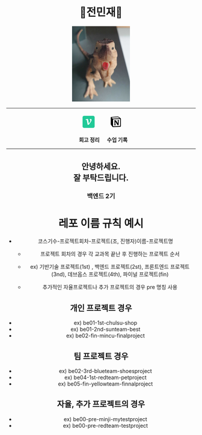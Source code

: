 <div align="center">  
<!--위에 align = center 가운데정렬 
<center>호잇</center> 이것도 됨 -->  


# 🦕전민재🦕
<img src='./우와와.PNG' height="200">  

---
#### &nbsp;&nbsp;[<img src='./velog.png'>](https://velog.io/@ingjeon) &nbsp; &ensp; &emsp; &nbsp;[<img src='./notion.png'>](https://blue-blender-ca3.notion.site/day-11-037d4064b142494f9a83080c8c02c4ec?pvs=4)  
&nbsp; &nbsp;**회고 정리** &nbsp; &nbsp; **수업 기록**

---

**안녕하세요.**  
**잘 부탁드립니다.**  
---

### 백엔드 2기
# 레포 이름 규칙 예시
- 코스기수-프로젝트회차-프로젝트(조, 진행자)이름-프로젝트명

  - 프로젝트 회차의 경우 각 교과목 끝난 후 진행하는 프로젝트 순서
  - ex) 기반기술 프로젝트(1st) , 백엔드 프로젝트(2st), 프론트엔드 프로젝트(3nd), 데브옵스 프로젝트(4th), 파이널 프로젝트(fin)
 
  - 추가적인 자율프로젝트나 추가 프로젝트의 경우 pre 명칭 사용
 

## 개인 프로젝트 경우
  - ex) be01-1st-chulsu-shop
  - ex) be01-2nd-sunteam-best
  - ex) be02-fin-mincu-finalproject
   

## 팀 프로젝트 경우
 - ex) be02-3rd-blueteam-shoesproject
 - ex) be04-1st-redteam-petproject
 - ex) be05-fin-yellowteam-finnalproject

## 자율, 추가 프로젝트의 경우
  - ex) be00-pre-minji-mytestproject
  - ex) be00-pre-redteam-testproject




</div> 



